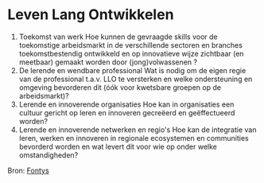 # Leven Lang Ontwikkelen

1. Toekomst van werk
   Hoe kunnen de gevraagde skills voor de toekomstige arbeidsmarkt in de verschillende sectoren en branches toekomstbestendig ontwikkeld en op innovatieve wijze zichtbaar (en meetbaar) gemaakt worden door (jong)volwassenen ? 
2. De lerende en wendbare professional
   Wat is nodig om de eigen regie van de professional t.a.v. LLO te versterken en welke ondersteuning en omgeving bevorderen dit (óók voor kwetsbare groepen op de arbeidsmarkt)?
3. Lerende en innoverende organisaties
   Hoe kan in organisaties een cultuur gericht op leren en innoveren gecreëerd en geëffectueerd worden?
4. Lerende en innoverende netwerken en regio's
   Hoe kan de integratie van leren, werken en innoveren in regionale ecosystemen en communities bevorderd worden en wat levert dit voor wie op onder welke omstandigheden?

Bron: [Fontys](https://fontys.nl/Onderzoek/Toekomst-van-leren-1/Leven-lang-ontwikkelen.htm)